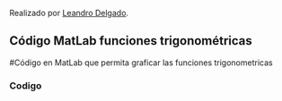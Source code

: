 Realizado por [Leandro Delgado](https://instagram.com/leandrodelgado/).
## Código MatLab funciones trigonométricas

#Código en MatLab que permita graficar las funciones trigonometricas
### Codigo



```markdown


```



